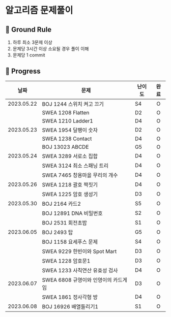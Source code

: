 # 알고리즘 문제풀이

## 🤙 Ground Rule

1. 하루 최소 3문제 이상
2. 문제당 3시간 이상 소요될 경우 풀이 이해
3. 문제당 1 commit

## 📅 Progress

| 날짜         | 문제                           | 난이도 | 완료 |
|------------| ------------------------------ | ------ |:-:|
| 2023.05.22 | BOJ 1244 스위치 켜고 끄기      | S4     | O |
|            | SWEA 1208 Flatten              | D2     | O |
|            | SWEA 1210 Ladder1              | D4     | O |
| 2023.05.23 | SWEA 1954 달팽이 숫자          | D2     | O |
|            | SWEA 1238 Contact              | D4     | O |
|            | BOJ 13023 ABCDE                | G5     | O |
| 2023.05.24 | SWEA 3289 서로소 집합          | D4     | O |
|            | SWEA 3124 최소 스패닝 트리     | D4     | O |
|            | SWEA 7465 창용마을 무리의 개수 | D4     | O |
| 2023.05.26 | SWEA 1218 괄호 짝짓기          | D4     | O |
|            | SWEA 1225 암호 생성기          | D3     | O |
| 2023.05.30 | BOJ 2164 카드2                 | S5     | O |
|            | BOJ 12891 DNA 비밀번호         | S2     | O |
|            | BOJ 2531 회전초밥              | S1     | O |
| 2023.06.05 | BOJ 2493 탑 | G5 | O |
|            | BOJ 1158 요세푸스 문제 | S4 | O |
|            | SWEA 9229 한빈이와 Spot Mart | D3 | O |
|            | SWEA 1228 암호문1 | D3 | O |
|            | SWEA 1233 사칙연산 유효성 검사 | D4 | O |
| 2023.06.07 | SWEA 6808 규영이와 인영이의 카드게임 | D3 | O |
| | SWEA 1861 정사각형 방 | D4 | O |
| 2023.06.08 | BOJ 16926 배열돌리기1 | S1 | O |